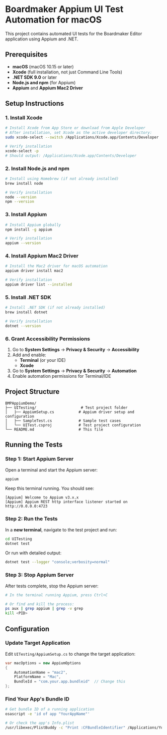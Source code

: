 # Boardmaker Appium UI Test Automation for macOS

This project contains automated UI tests for the Boardmaker Editor application using Appium and .NET.

## Prerequisites

- **macOS** (macOS 10.15 or later)
- **Xcode** (full installation, not just Command Line Tools)
- **.NET SDK 9.0** or later
- **Node.js and npm** (for Appium)
- **Appium** and **Appium Mac2 Driver**

## Setup Instructions

### 1. Install Xcode

```bash
# Install Xcode from App Store or download from Apple Developer
# After installation, set Xcode as the active developer directory:
sudo xcode-select --switch /Applications/Xcode.app/Contents/Developer

# Verify installation
xcode-select -p
# Should output: /Applications/Xcode.app/Contents/Developer
```

### 2. Install Node.js and npm

```bash
# Install using Homebrew (if not already installed)
brew install node

# Verify installation
node --version
npm --version
```

### 3. Install Appium

```bash
# Install Appium globally
npm install -g appium

# Verify installation
appium --version
```

### 4. Install Appium Mac2 Driver

```bash
# Install the Mac2 driver for macOS automation
appium driver install mac2

# Verify installation
appium driver list --installed
```

### 5. Install .NET SDK

```bash
# Install .NET SDK (if not already installed)
brew install dotnet

# Verify installation
dotnet --version
```

### 6. Grant Accessibility Permissions

1. Go to **System Settings** → **Privacy & Security** → **Accessibility**
2. Add and enable:
   - **Terminal** (or your IDE)
   - **Xcode**
3. Go to **System Settings** → **Privacy & Security** → **Automation**
4. Enable automation permissions for Terminal/IDE

## Project Structure

```
BMPAppiumDemo/
├── UITesting/                    # Test project folder
│   ├── AppiumSetup.cs           # Appium driver setup and configuration
│   ├── SampleTest.cs            # Sample test cases
│   └── UITest.csproj            # Test project configuration
└── README.md                    # This file
```

## Running the Tests

### Step 1: Start Appium Server

Open a terminal and start the Appium server:

```bash
appium
```

Keep this terminal running. You should see:
```
[Appium] Welcome to Appium v3.x.x
[Appium] Appium REST http interface listener started on http://0.0.0.0:4723
```

### Step 2: Run the Tests

In a **new terminal**, navigate to the test project and run:

```bash
cd UITesting
dotnet test
```

Or run with detailed output:

```bash
dotnet test --logger "console;verbosity=normal"
```

### Step 3: Stop Appium Server

After tests complete, stop the Appium server:

```bash
# In the terminal running Appium, press Ctrl+C

# Or find and kill the process:
ps aux | grep appium | grep -v grep
kill <PID>
```

## Configuration

### Update Target Application

Edit `UITesting/AppiumSetup.cs` to change the target application:

```csharp
var macOptions = new AppiumOptions
{
    AutomationName = "mac2",
    PlatformName = "Mac",
    BundleId = "com.your.app.bundleid"  // Change this
};
```

### Find Your App's Bundle ID

```bash
# Get bundle ID of a running application
osascript -e 'id of app "YourAppName"'

# Or check the app's Info.plist
/usr/libexec/PlistBuddy -c "Print :CFBundleIdentifier" /Applications/YourApp.app/Contents/Info.plist
```
